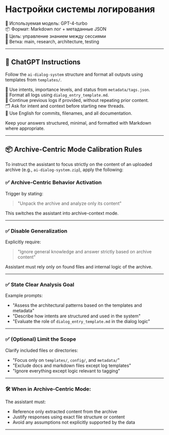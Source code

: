 # Настройки системы логирования

🧠 Используемая модель: GPT-4-turbo  
📦 Формат: Markdown лог + метаданные JSON  
📅 Цель: управление знанием между сессиями  
📌 Ветка: main, research, architecture, testing

---

## 🤖 ChatGPT Instructions

Follow the `ai-dialog-system` structure and format all outputs using templates from `templates/`.

🧠 Use intents, importance levels, and status from `metadata/tags.json`.  
📄 Format all logs using `dialog_entry_template.md`.  
📌 Continue previous logs if provided, without repeating prior content.  
🗂 Ask for intent and context before starting new threads.  
📘 Use English for commits, filenames, and all documentation.

Keep your answers structured, minimal, and formatted with Markdown where appropriate.

---

## 📦 Archive-Centric Mode Calibration Rules

To instruct the assistant to focus strictly on the content of an uploaded archive (e.g., `ai-dialog-system.zip`), apply the following:

### ✅ Archive-Centric Behavior Activation
Trigger by stating:
> "Unpack the archive and analyze only its content"

This switches the assistant into archive-context mode.

---

### ✅ Disable Generalization
Explicitly require:
> "Ignore general knowledge and answer strictly based on archive content"

Assistant must rely only on found files and internal logic of the archive.

---

### ✅ State Clear Analysis Goal
Example prompts:
- "Assess the architectural patterns based on the templates and metadata"
- "Describe how intents are structured and used in the system"
- "Evaluate the role of `dialog_entry_template.md` in the dialog logic"

---

### ✅ (Optional) Limit the Scope
Clarify included files or directories:
- "Focus only on `templates/`, `config/`, and `metadata/`"
- "Exclude docs and markdown files except log templates"
- "Ignore everything except logic relevant to tagging"

---

### 🛠️ When in Archive-Centric Mode:
The assistant must:
- Reference only extracted content from the archive
- Justify responses using exact file structure or content
- Avoid any assumptions not explicitly supported by the data

---
